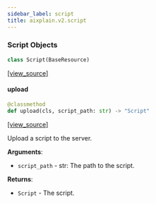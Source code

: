 ```yaml
---
sidebar_label: script
title: aixplain.v2.script
---
```


### Script Objects

```python
class Script(BaseResource)
```

[[view_source]](https://github.com/aixplain/aiXplain/blob/main/aixplain/v2/script.py#L4)

#### upload

```python
@classmethod
def upload(cls, script_path: str) -> "Script"
```

[[view_source]](https://github.com/aixplain/aiXplain/blob/main/aixplain/v2/script.py#L6)

Upload a script to the server.

**Arguments**:

- `script_path` - str: The path to the script.
  

**Returns**:

- `Script` - The script.


